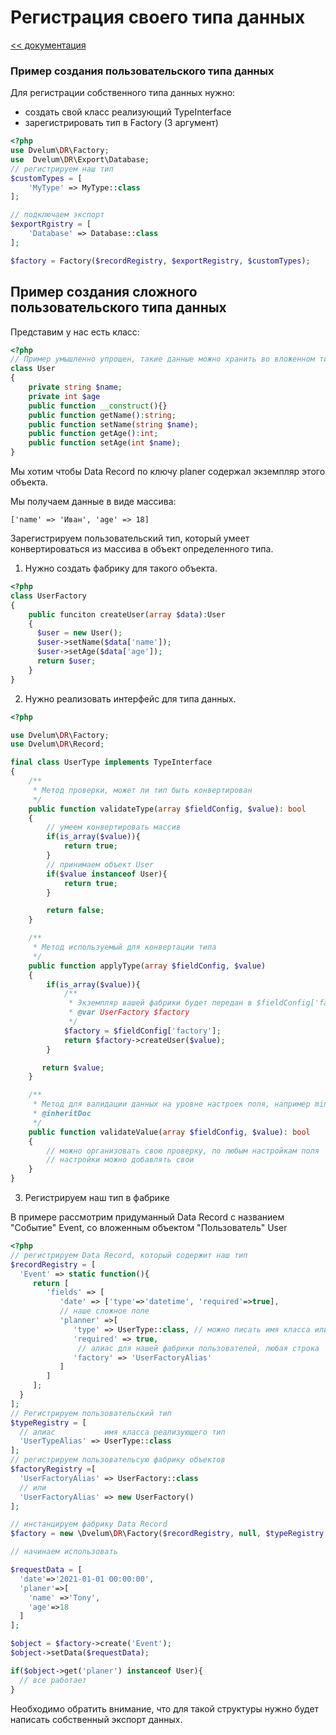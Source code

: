 # Регистрация своего типа данных
[<< документация](readme.md)

### Пример создания пользовательского типа данных

Для регистрации собственного типа данных нужно:
* создать свой класс реализующий TypeInterface
* зарегистрировать тип в Factory (3 аргумент)
```php
<?php
use Dvelum\DR\Factory;
use  Dvelum\DR\Export\Database;
// регистрируем наш тип
$customTypes = [
    'MyType' => MyType::class
];

// подключаем экспорт
$exportRgistry = [
    'Database' => Database::class
];

$factory = Factory($recordRegistry, $exportRegistry, $customTypes);
```


## Пример создания сложного пользовательского типа данных

Представим у нас есть класс:

```php
<?php
// Пример умышленно упрощен, такие данные можно хранить во вложенном типе RecordType
class User
{
    private string $name;
    private int $age
    public function __construct(){}
    public function getName():string;
    public function setName(string $name);
    public function getAge():int;
    public function setAge(int $name);
}

```
Мы хотим чтобы Data Record по ключу planer содержал экземпляр этого объекта.

Мы получаем данные в виде массива:

 ```['name' => 'Иван', 'age' => 18]```

Зарегистрируем пользовательский тип, который умеет конвертироваться из массива в объект определенного типа.

1. Нужно создать фабрику для такого объекта.

```php
<?php
class UserFactory
{
    public funciton createUser(array $data):User
    {
      $user = new User();
      $user->setName($data['name']);
      $user->setAge($data['age']);
      return $user;
    }
}

```

2. Нужно реализовать интерфейс для типа данных.

```php
<?php

use Dvelum\DR\Factory;
use Dvelum\DR\Record;

final class UserType implements TypeInterface
{
    /**
     * Метод проверки, может ли тип быть конвертирован
     */
    public function validateType(array $fieldConfig, $value): bool
    {
        // умеем конвертировать массив
        if(is_array($value)){
            return true;
        }
        // принимаем объект User
        if($value instanceof User){
            return true;
        }

        return false;
    }

    /**
     * Метод используемый для конвертации типа
     */
    public function applyType(array $fieldConfig, $value)
    {
        if(is_array($value)){
            /**
             * Экземпляр вашей фабрики будет передан в $fieldConfig['factory']
             * @var UserFactory $factory
             */
            $factory = $fieldConfig['factory'];
            return $factory->createUser($value);
        }

       return $value;
    }

    /**
     * Метод для валидации данных на уровне настроек поля, например minValue
     * @inheritDoc
     */
    public function validateValue(array $fieldConfig, $value): bool
    {
        // можно организовать свою проверку, по любым настройкам поля
        // настройки можно добавлять свои
    }
}

```

3. Регистрируем наш тип в фабрике

В примере рассмотрим придуманный Data Record с названием "Событие" Event, cо вложенным объектом "Пользователь" User

```php
<?php
// регистрируем Data Record, который содержит наш тип
$recordRegistry = [
  'Event' => static function(){
     return [
        'fields' => [
           'date' => ['type'=>'datetime', 'required'=>true],
           // наше сложное поле
		   'planner' =>[
              'type' => UserType::class, // можно писать имя класса или имя алиаса 'UserTypeAlias'
              'required' => true,
               // алиас для нашей фабрики пользователей, любая строка
              'factory' => 'UserFactoryAlias'
           ]
        ]
     ];
  }
];
// Регистрируем пользовательский тип 
$typeRegistry = [
  // алиас           имя класса реализующего тип
  'UserTypeAlias' => UserType::class
];
// регистрируем пользовательсую фабрику объектов
$factoryRegistry =[
  'UserFactoryAlias' => UserFactory::class
  // или
  'UserFactoryAlias' => new UserFactory()
];

// инстанцируем фабрику Data Record
$factory = new \Dvelum\DR\Factory($recordRegistry, null, $typeRegistry, $factoryRegistry);

// начинаем использовать

$requestData = [
  'date'=>'2021-01-01 00:00:00', 
  'planer'=>[
    'name' =>'Tony', 
    'age'=>18
  ]
];

$object = $factory->create('Event');
$object->setData($requestData);

if($object->get('planer') instanceof User){
  // все работает
}
```

Необходимо обратить внимание, что для такой структуры нужно будет написать собственный экспорт данных.







